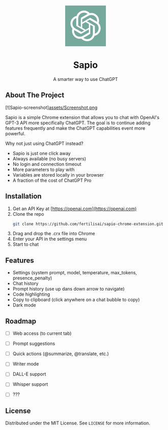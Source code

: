 <!-- PROJECT LOGO -->
<br />
<div align="center">
  <a href="https://github.com/fertilisai/sapio-chrome-extension">
    <img src="assets/apple-touch-icon.png" alt="Logo" width="128" height="128">
  </a>

  <h1 align="center">Sapio</h1>

  <p align="center">
    A smarter way to use ChatGPT
  </p>
</div>



<!-- ABOUT THE PROJECT -->
## About The Project

[![Sapio-screenshot][assets/Screenshot.png](https://github.com/fertilisai/sapio-chrome-extension/blob/main/assets/Screenshot.png?raw=true)

Sapio is a simple Chrome extension that allows you to chat with OpenAI's GPT-3 API more specifically ChatGPT. The goal is to continue adding features frequently and make the ChatGPT capabilities event more powerful.

Why not just using ChatGPT instead?

* Sapio is just one click away 
* Always available (no busy servers)
* No login and connection timeout
* More parameters to play with
* Variables are stored locally in your browser
* A fraction of the cost of ChatGPT Pro



<!-- INSTALLATION -->
## Installation

1. Get an API Key at [https://openai.com](https://openai.com)
2. Clone the repo
   ```sh
   git clone https://github.com/fertilisai/sapio-chrome-extension.git
   ```
3. Drag and drop the .crx file into Chrome
4. Enter your API in the settings menu
5. Start to chat



<!-- FEATURES -->
## Features

- Settings (system prompt, model, temperature, max_tokens, presence_penalty)
- Chat history
- Prompt history (use up dans down arrow to navigate)
- Code highlighting
- Copy to clipboard (click anywhere on a chat bubble to copy)
- Dark mode



<!-- ROADMAP -->
## Roadmap

- [ ] Web access (to current tab)
- [ ] Prompt suggestions
- [ ] Quick actions (@summarize, @translate, etc.)
- [ ] Writer mode
- [ ] DALL-E support
- [ ] Whisper support
- [ ] ???


<!-- LICENSE -->
## License

Distributed under the MIT License. See `LICENSE` for more information.

